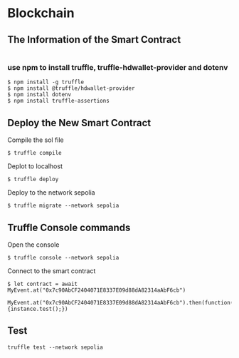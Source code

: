 # Blockchain

## The Information of the Smart Contract
```

```


### use npm to install truffle, truffle-hdwallet-provider and dotenv
```
$ npm install -g truffle
$ npm install @truffle/hdwallet-provider
$ npm install dotenv
$ npm install truffle-assertions
```

## Deploy the New Smart Contract

Compile the sol file
```
$ truffle compile                       
```

Deplot to localhost
```
$ truffle deploy
```

Deploy to the network sepolia
```
$ truffle migrate --network sepolia
```

## Truffle Console commands

Open the console
```
$ truffle console --network sepolia
```

Connect to the smart contract
```
$ let contract = await MyEvent.at("0x7c90AbCF2404071E8337E09d88dA82314aAbF6cb")
```

```
MyEvent.at("0x7c90AbCF2404071E8337E09d88dA82314aAbF6cb").then(function(instance) {instance.test();})
```

## Test

```
truffle test --network sepolia
```